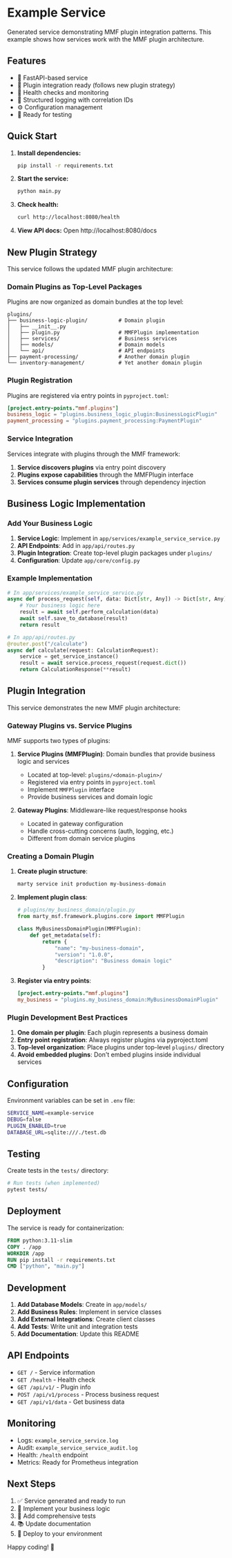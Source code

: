 # Example Service

Generated service demonstrating MMF plugin integration patterns.
This example shows how services work with the MMF plugin architecture.

## Features

- 🚀 FastAPI-based service
- 🔌 Plugin integration ready (follows new plugin strategy)
- 🏥 Health checks and monitoring
- 📝 Structured logging with correlation IDs
- ⚙️ Configuration management
- 🧪 Ready for testing

## Quick Start

1. **Install dependencies:**
   ```bash
   pip install -r requirements.txt
   ```

2. **Start the service:**
   ```bash
   python main.py
   ```

3. **Check health:**
   ```bash
   curl http://localhost:8080/health
   ```

4. **View API docs:**
   Open http://localhost:8080/docs

## New Plugin Strategy

This service follows the updated MMF plugin architecture:

### Domain Plugins as Top-Level Packages

Plugins are now organized as domain bundles at the top level:

```
plugins/
├── business-logic-plugin/          # Domain plugin
│   ├── __init__.py
│   ├── plugin.py                   # MMFPlugin implementation
│   ├── services/                   # Business services
│   ├── models/                     # Domain models
│   └── api/                        # API endpoints
├── payment-processing/             # Another domain plugin
└── inventory-management/           # Yet another domain plugin
```

### Plugin Registration

Plugins are registered via entry points in `pyproject.toml`:

```toml
[project.entry-points."mmf.plugins"]
business_logic = "plugins.business_logic_plugin:BusinessLogicPlugin"
payment_processing = "plugins.payment_processing:PaymentPlugin"
```

### Service Integration

Services integrate with plugins through the MMF framework:

1. **Service discovers plugins** via entry point discovery
2. **Plugins expose capabilities** through the MMFPlugin interface
3. **Services consume plugin services** through dependency injection

## Business Logic Implementation

### Add Your Business Logic

1. **Service Logic**: Implement in `app/services/example_service_service.py`
2. **API Endpoints**: Add in `app/api/routes.py`
3. **Plugin Integration**: Create top-level plugin packages under `plugins/`
4. **Configuration**: Update `app/core/config.py`

### Example Implementation

```python
# In app/services/example_service_service.py
async def process_request(self, data: Dict[str, Any]) -> Dict[str, Any]:
    # Your business logic here
    result = await self.perform_calculation(data)
    await self.save_to_database(result)
    return result

# In app/api/routes.py
@router.post("/calculate")
async def calculate(request: CalculationRequest):
    service = get_service_instance()
    result = await service.process_request(request.dict())
    return CalculationResponse(**result)
```

## Plugin Integration

This service demonstrates the new MMF plugin architecture:

### Gateway Plugins vs. Service Plugins

MMF supports two types of plugins:

1. **Service Plugins (MMFPlugin)**: Domain bundles that provide business logic and services
   - Located at top-level: `plugins/<domain-plugin>/`
   - Registered via entry points in `pyproject.toml`
   - Implement `MMFPlugin` interface
   - Provide business services and domain logic

2. **Gateway Plugins**: Middleware-like request/response hooks
   - Located in gateway configuration
   - Handle cross-cutting concerns (auth, logging, etc.)
   - Different from domain service plugins

### Creating a Domain Plugin

1. **Create plugin structure**:
   ```bash
   marty service init production my-business-domain
   ```

2. **Implement plugin class**:
   ```python
   # plugins/my_business_domain/plugin.py
   from marty_msf.framework.plugins.core import MMFPlugin

   class MyBusinessDomainPlugin(MMFPlugin):
       def get_metadata(self):
           return {
               "name": "my-business-domain",
               "version": "1.0.0",
               "description": "Business domain logic"
           }
   ```

3. **Register via entry points**:
   ```toml
   [project.entry-points."mmf.plugins"]
   my_business = "plugins.my_business_domain:MyBusinessDomainPlugin"
   ```

### Plugin Development Best Practices

1. **One domain per plugin**: Each plugin represents a business domain
2. **Entry point registration**: Always register plugins via pyproject.toml
3. **Top-level organization**: Place plugins under top-level `plugins/` directory
4. **Avoid embedded plugins**: Don't embed plugins inside individual services

## Configuration

Environment variables can be set in `.env` file:

```bash
SERVICE_NAME=example-service
DEBUG=false
PLUGIN_ENABLED=true
DATABASE_URL=sqlite:///./test.db
```

## Testing

Create tests in the `tests/` directory:

```bash
# Run tests (when implemented)
pytest tests/
```

## Deployment

The service is ready for containerization:

```dockerfile
FROM python:3.11-slim
COPY . /app
WORKDIR /app
RUN pip install -r requirements.txt
CMD ["python", "main.py"]
```

## Development

1. **Add Database Models**: Create in `app/models/`
2. **Add Business Rules**: Implement in service classes
3. **Add External Integrations**: Create client classes
4. **Add Tests**: Write unit and integration tests
5. **Add Documentation**: Update this README

## API Endpoints

- `GET /` - Service information
- `GET /health` - Health check
- `GET /api/v1/` - Plugin info
- `POST /api/v1/process` - Process business request
- `GET /api/v1/data` - Get business data

## Monitoring

- Logs: `example_service_service.log`
- Audit: `example_service_service_audit.log`
- Health: `/health` endpoint
- Metrics: Ready for Prometheus integration

## Next Steps

1. ✅ Service generated and ready to run
2. 🔧 Implement your business logic
3. 🧪 Add comprehensive tests
4. 📚 Update documentation
5. 🚀 Deploy to your environment

Happy coding! 🎉
